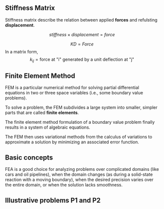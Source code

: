 ## Stiffness Matrix

Stiffness matrix describe the relation between applied **forces** and refulsting **displacement**.

$$
stiffness \times displacement = force
$$

$$
KD = Force
$$
In a matrix form,
$$
k_{ij} = \text{force at "i" generated by a unit deflection at "j"}
$$

## Finite Element Method

FEM is a particular numerical method for solving partial differential equations in two or three space variables (i.e., some boundary value problems).

To solve a problem, the FEM subdivides a large system into smaller, simpler parts that are called **finite elements**.

The finite element method formulation of a boundary value problem finally results in a system of algebraic equations.

The FEM then uses variational methods from the calculus of variations to approximate a solution by minimizing an associated error function.

## Basic concepts

FEA is a good choice for analyzing problems over complicated domains (like cars and oil pipelines), when the domain changes (as during a solid-state reaction with a moving boundary), when the desired precision varies over the entire domain, or when the solution lacks smoothness. 

## Illustrative problems P1 and P2


